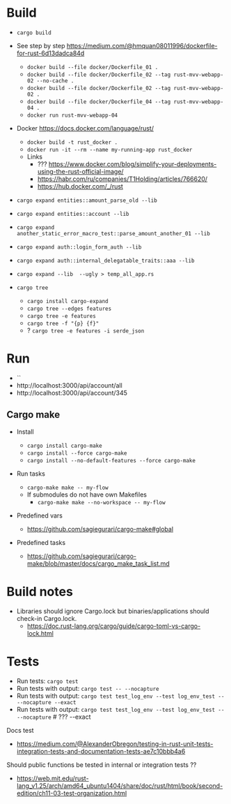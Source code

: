 



# Build

 - `cargo build`
 - See step by step https://medium.com/@hmquan08011996/dockerfile-for-rust-6d13dadca84d
   - `docker build --file docker/Dockerfile_01 .`
   - `docker build --file docker/Dockerfile_02 --tag rust-mvv-webapp-02 --no-cache .`
   - `docker build --file docker/Dockerfile_02 --tag rust-mvv-webapp-02 .`
   - `docker build --file docker/Dockerfile_04 --tag rust-mvv-webapp-04 .`
   - `docker run rust-mvv-webapp-04`

 - Docker https://docs.docker.com/language/rust/
   - `docker build -t rust_docker .`
   - `docker run -it --rm --name my-running-app rust_docker`
   - Links
     - ??? https://www.docker.com/blog/simplify-your-deployments-using-the-rust-official-image/
     - https://habr.com/ru/companies/T1Holding/articles/766620/
     - https://hub.docker.com/_/rust

 - `cargo expand entities::amount_parse_old --lib`
 - `cargo expand entities::account --lib`
 - `cargo expand another_static_error_macro_test::parse_amount_another_01 --lib`
 - `cargo expand auth::login_form_auth --lib`
 - `cargo expand auth::internal_delegatable_traits::aaa --lib`
 - `cargo expand --lib  --ugly > temp_all_app.rs`

 - `cargo tree`
   - `cargo install cargo-expand`
   - `cargo tree --edges features`
   - `cargo tree -e features`
   - `cargo tree -f "{p} {f}"`
   - ? `cargo tree -e features -i serde_json`

# Run

 - ``
 - http://localhost:3000/api/account/all
 - http://localhost:3000/api/account/345

## Cargo make

 - Install
   - `cargo install cargo-make`
   - `cargo install --force cargo-make`
   - `cargo install --no-default-features --force cargo-make`
 - Run tasks
   - `cargo-make make -- my-flow`
   - If submodules do not have own Makefiles
     - `cargo-make make --no-workspace -- my-flow`

 - Predefined vars
   - https://github.com/sagiegurari/cargo-make#global
 - Predefined tasks
   - https://github.com/sagiegurari/cargo-make/blob/master/docs/cargo_make_task_list.md

# Build notes

 - Libraries should ignore Cargo.lock but binaries/applications should check-in Cargo.lock.
   - https://doc.rust-lang.org/cargo/guide/cargo-toml-vs-cargo-lock.html


# Tests

 - Run tests: `cargo test`
 - Run tests with output: `cargo test -- --nocapture`
 - Run tests with output: `cargo test test_log_env --test log_env_test -- --nocapture --exact`
 - Run tests with output: `cargo test test_log_env --test log_env_test -- --nocapture`  # ??? --exact


Docs test
 - https://medium.com/@AlexanderObregon/testing-in-rust-unit-tests-integration-tests-and-documentation-tests-ae7c10bbb4a6

Should public functions be tested in internal or integration tests ??
 - https://web.mit.edu/rust-lang_v1.25/arch/amd64_ubuntu1404/share/doc/rust/html/book/second-edition/ch11-03-test-organization.html



